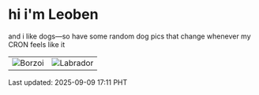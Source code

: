 # hi i'm Leoben

and i like dogs—so have some random dog pics that change whenever my CRON feels like it

|  |  |
|--------|----------|
| ![Borzoi](https://random-dog-vercel.vercel.app/api/random-borzoi?v=1757409105) | ![Labrador](https://random-dog-vercel.vercel.app/api/random-labrador?v=1757409105) |

Last updated: 2025-09-09 17:11 PHT
